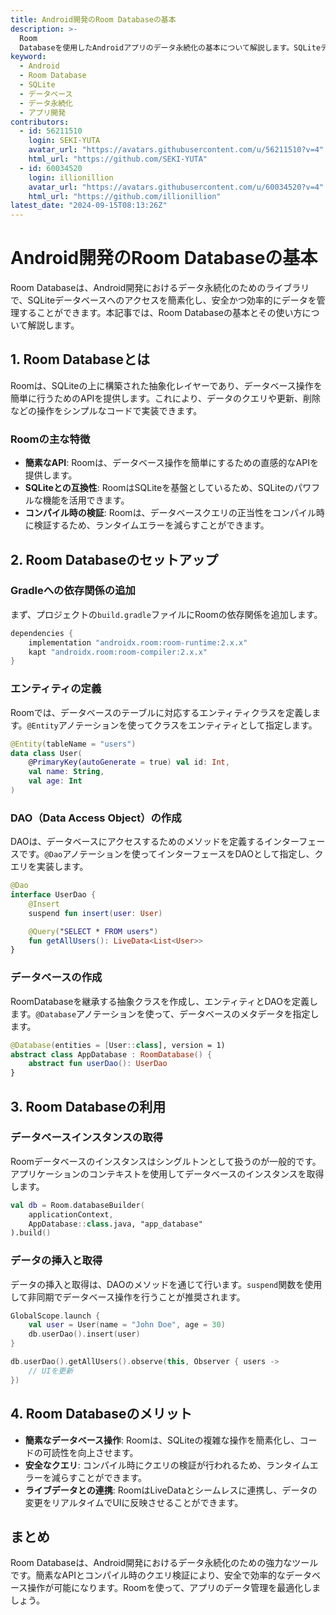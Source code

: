 ```yaml
---
title: Android開発のRoom Databaseの基本
description: >-
  Room
  Databaseを使用したAndroidアプリのデータ永続化の基本について解説します。SQLiteデータベースの操作を簡素化し、安全なデータ管理を実現する方法を学びましょう。
keyword:
  - Android
  - Room Database
  - SQLite
  - データベース
  - データ永続化
  - アプリ開発
contributors:
  - id: 56211510
    login: SEKI-YUTA
    avatar_url: "https://avatars.githubusercontent.com/u/56211510?v=4"
    html_url: "https://github.com/SEKI-YUTA"
  - id: 60034520
    login: illionillion
    avatar_url: "https://avatars.githubusercontent.com/u/60034520?v=4"
    html_url: "https://github.com/illionillion"
latest_date: "2024-09-15T08:13:26Z"
---
```


# Android開発のRoom Databaseの基本

Room Databaseは、Android開発におけるデータ永続化のためのライブラリで、SQLiteデータベースへのアクセスを簡素化し、安全かつ効率的にデータを管理することができます。本記事では、Room Databaseの基本とその使い方について解説します。

## 1. Room Databaseとは

Roomは、SQLiteの上に構築された抽象化レイヤーであり、データベース操作を簡単に行うためのAPIを提供します。これにより、データのクエリや更新、削除などの操作をシンプルなコードで実装できます。

### Roomの主な特徴

- **簡素なAPI**: Roomは、データベース操作を簡単にするための直感的なAPIを提供します。
- **SQLiteとの互換性**: RoomはSQLiteを基盤としているため、SQLiteのパワフルな機能を活用できます。
- **コンパイル時の検証**: Roomは、データベースクエリの正当性をコンパイル時に検証するため、ランタイムエラーを減らすことができます。

## 2. Room Databaseのセットアップ

### Gradleへの依存関係の追加

まず、プロジェクトの`build.gradle`ファイルにRoomの依存関係を追加します。

```gradle
dependencies {
    implementation "androidx.room:room-runtime:2.x.x"
    kapt "androidx.room:room-compiler:2.x.x"
}
```

### エンティティの定義

Roomでは、データベースのテーブルに対応するエンティティクラスを定義します。`@Entity`アノテーションを使ってクラスをエンティティとして指定します。

```kotlin
@Entity(tableName = "users")
data class User(
    @PrimaryKey(autoGenerate = true) val id: Int,
    val name: String,
    val age: Int
)
```

### DAO（Data Access Object）の作成

DAOは、データベースにアクセスするためのメソッドを定義するインターフェースです。`@Dao`アノテーションを使ってインターフェースをDAOとして指定し、クエリを実装します。

```kotlin
@Dao
interface UserDao {
    @Insert
    suspend fun insert(user: User)

    @Query("SELECT * FROM users")
    fun getAllUsers(): LiveData<List<User>>
}
```

### データベースの作成

RoomDatabaseを継承する抽象クラスを作成し、エンティティとDAOを定義します。`@Database`アノテーションを使って、データベースのメタデータを指定します。

```kotlin
@Database(entities = [User::class], version = 1)
abstract class AppDatabase : RoomDatabase() {
    abstract fun userDao(): UserDao
}
```

## 3. Room Databaseの利用

### データベースインスタンスの取得

Roomデータベースのインスタンスはシングルトンとして扱うのが一般的です。アプリケーションのコンテキストを使用してデータベースのインスタンスを取得します。

```kotlin
val db = Room.databaseBuilder(
    applicationContext,
    AppDatabase::class.java, "app_database"
).build()
```

### データの挿入と取得

データの挿入と取得は、DAOのメソッドを通じて行います。`suspend`関数を使用して非同期でデータベース操作を行うことが推奨されます。

```kotlin
GlobalScope.launch {
    val user = User(name = "John Doe", age = 30)
    db.userDao().insert(user)
}

db.userDao().getAllUsers().observe(this, Observer { users ->
    // UIを更新
})
```

## 4. Room Databaseのメリット

- **簡素なデータベース操作**: Roomは、SQLiteの複雑な操作を簡素化し、コードの可読性を向上させます。
- **安全なクエリ**: コンパイル時にクエリの検証が行われるため、ランタイムエラーを減らすことができます。
- **ライブデータとの連携**: RoomはLiveDataとシームレスに連携し、データの変更をリアルタイムでUIに反映させることができます。

## まとめ

Room Databaseは、Android開発におけるデータ永続化のための強力なツールです。簡素なAPIとコンパイル時のクエリ検証により、安全で効率的なデータベース操作が可能になります。Roomを使って、アプリのデータ管理を最適化しましょう。
